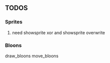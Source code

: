 ## TODOS

### Sprites 
1. need showsprite xor and showsprite overwrite 



### Bloons 
draw_bloons
move_bloons